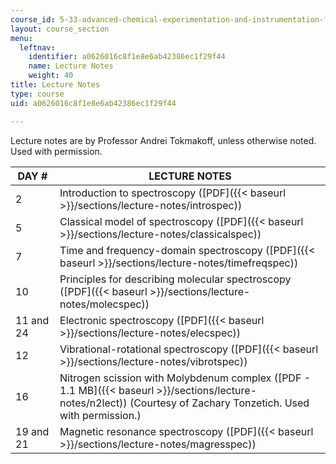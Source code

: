 ```yaml
---
course_id: 5-33-advanced-chemical-experimentation-and-instrumentation-fall-2007
layout: course_section
menu:
  leftnav:
    identifier: a0626016c8f1e8e6ab42386ec1f29f44
    name: Lecture Notes
    weight: 40
title: Lecture Notes
type: course
uid: a0626016c8f1e8e6ab42386ec1f29f44

---
```


Lecture notes are by Professor Andrei Tokmakoff, unless otherwise noted. Used with permission.

| DAY # | LECTURE NOTES |
| --- | --- |
| 2 | Introduction to spectroscopy ([PDF]({{< baseurl >}}/sections/lecture-notes/introspec)) |
| 5 | Classical model of spectroscopy ([PDF]({{< baseurl >}}/sections/lecture-notes/classicalspec)) |
| 7 | Time and frequency-domain spectroscopy ([PDF]({{< baseurl >}}/sections/lecture-notes/timefreqspec)) |
| 10 | Principles for describing molecular spectroscopy ([PDF]({{< baseurl >}}/sections/lecture-notes/molecspec)) |
| 11 and 24 | Electronic spectroscopy ([PDF]({{< baseurl >}}/sections/lecture-notes/elecspec)) |
| 12 | Vibrational-rotational spectroscopy ([PDF]({{< baseurl >}}/sections/lecture-notes/vibrotspec)) |
| 16 | Nitrogen scission with Molybdenum complex ([PDF - 1.1 MB]({{< baseurl >}}/sections/lecture-notes/n2lect)) (Courtesy of Zachary Tonzetich. Used with permission.) |
| 19 and 21 | Magnetic resonance spectroscopy ([PDF]({{< baseurl >}}/sections/lecture-notes/magresspec))